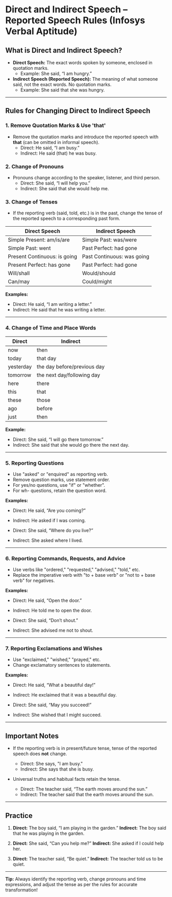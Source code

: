 # Direct and Indirect Speech – Reported Speech Rules (Infosys Verbal Aptitude)

## What is Direct and Indirect Speech?
- **Direct Speech:** The exact words spoken by someone, enclosed in quotation marks.
  - Example: She said, “I am hungry.”
- **Indirect Speech (Reported Speech):** The meaning of what someone said, not the exact words. No quotation marks.
  - Example: She said that she was hungry.

---

## Rules for Changing Direct to Indirect Speech

### 1. Remove Quotation Marks & Use 'that'
- Remove the quotation marks and introduce the reported speech with **that** (can be omitted in informal speech).
  - Direct: He said, “I am busy.”
  - Indirect: He said (that) he was busy.

### 2. Change of Pronouns
- Pronouns change according to the speaker, listener, and third person.
  - Direct: She said, “I will help you.”
  - Indirect: She said that she would help me.

### 3. Change of Tenses
- If the reporting verb (said, told, etc.) is in the past, change the tense of the reported speech to a corresponding past form.

| Direct Speech                 | Indirect Speech              |
|-------------------------------|------------------------------|
| Simple Present: am/is/are     | Simple Past: was/were        |
| Simple Past: went             | Past Perfect: had gone       |
| Present Continuous: is going  | Past Continuous: was going   |
| Present Perfect: has gone     | Past Perfect: had gone       |
| Will/shall                    | Would/should                 |
| Can/may                       | Could/might                  |

**Examples:**
- Direct: He said, “I am writing a letter.”
- Indirect: He said that he was writing a letter.

---

### 4. Change of Time and Place Words

| Direct      | Indirect      |
|-------------|---------------|
| now         | then          |
| today       | that day      |
| yesterday   | the day before/previous day |
| tomorrow    | the next day/following day  |
| here        | there         |
| this        | that          |
| these       | those         |
| ago         | before        |
| just        | then          |

**Example:**
- Direct: She said, “I will go there tomorrow.”
- Indirect: She said that she would go there the next day.

---

### 5. Reporting Questions

- Use "asked" or "enquired" as reporting verb.
- Remove question marks, use statement order.
- For yes/no questions, use "if" or "whether".
- For wh- questions, retain the question word.

**Examples:**
- Direct: He said, “Are you coming?”
- Indirect: He asked if I was coming.

- Direct: She said, “Where do you live?”
- Indirect: She asked where I lived.

---

### 6. Reporting Commands, Requests, and Advice

- Use verbs like "ordered," "requested," "advised," "told," etc.
- Replace the imperative verb with "to + base verb" or "not to + base verb" for negatives.

**Examples:**
- Direct: He said, “Open the door.”
- Indirect: He told me to open the door.

- Direct: She said, “Don’t shout.”
- Indirect: She advised me not to shout.

---

### 7. Reporting Exclamations and Wishes

- Use "exclaimed," "wished," "prayed," etc.
- Change exclamatory sentences to statements.

**Examples:**
- Direct: He said, “What a beautiful day!”
- Indirect: He exclaimed that it was a beautiful day.

- Direct: She said, “May you succeed!”
- Indirect: She wished that I might succeed.

---

## Important Notes

- If the reporting verb is in present/future tense, tense of the reported speech does **not** change.
  - Direct: She says, "I am busy."
  - Indirect: She says that she is busy.

- Universal truths and habitual facts retain the tense.
  - Direct: The teacher said, “The earth moves around the sun.”
  - Indirect: The teacher said that the earth moves around the sun.

---

## Practice

1. **Direct:** The boy said, “I am playing in the garden.”
   **Indirect:** The boy said that he was playing in the garden.

2. **Direct:** She said, “Can you help me?”
   **Indirect:** She asked if I could help her.

3. **Direct:** The teacher said, “Be quiet.”
   **Indirect:** The teacher told us to be quiet.

---

**Tip:** Always identify the reporting verb, change pronouns and time expressions, and adjust the tense as per the rules for accurate transformation!
